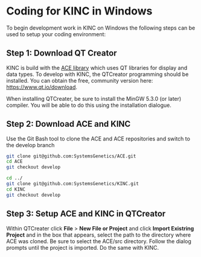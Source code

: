 # Coding for KINC in Windows
To begin development work in KINC on Windows the following steps can be used to setup your coding environment:

## Step 1:  Download QT Creator
KINC is build with the [ACE library](https://github.com/systemsgenetics/ACE) which uses QT libraries for display and data types. To develop with KINC, the QTCreator programming should be installed. You can obtain the free, community version here:  https://www.qt.io/download.

When installing QTCreater, be sure to install the MinGW 5.3.0 (or later) compiler.  You will be able to do this using the installation dialogue.

## Step 2: Download ACE and KINC
Use the Git Bash tool to clone the ACE and ACE repositories and switch to the develop branch

```bash
git clone git@github.com:SystemsGenetics/ACE.git
cd ACE
git checkout develop 

cd ../
git clone git@github.com:SystemsGenetics/KINC.git
cd KINC
git checkout develop
```

## Step 3: Setup ACE and KINC in QTCreator
Within QTCreater click **File** > **New File or Project** and click **Import Existring Project** and in the box that appears, select the path to the directory where ACE was cloned.  Be sure to select the ACE/src directory.  Follow the dialog prompts until the project is imported.  Do the same with KINC.
